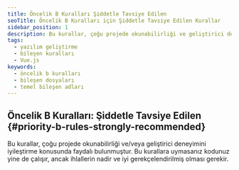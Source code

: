```yaml
---
title: Öncelik B Kuralları Şiddetle Tavsiye Edilen
seoTitle: Öncelik B Kuralları için Şiddetle Tavsiye Edilen Kurallar
sidebar_position: 1
description: Bu kurallar, çoğu projede okunabilirliği ve geliştirici deneyimini iyileştirme konusunda faydalı bulunmuştur. Uygulamaya özel kurallar ile yazılım geliştirme süreçlerini kolaylaştırmayı hedefler.
tags: 
  - yazılım geliştirme
  - bileşen kuralları
  - Vue.js
keywords: 
  - öncelik b kuralları
  - bileşen dosyaları
  - temel bileşen adları
---
```

## Öncelik B Kuralları: Şiddetle Tavsiye Edilen {#priority-b-rules-strongly-recommended}

Bu kurallar, çoğu projede okunabilirliği ve/veya geliştirici deneyimini iyileştirme konusunda faydalı bulunmuştur. Bu kurallara uymasanız kodunuz yine de çalışır, ancak ihlallerin nadir ve iyi gerekçelendirilmiş olması gerekir.